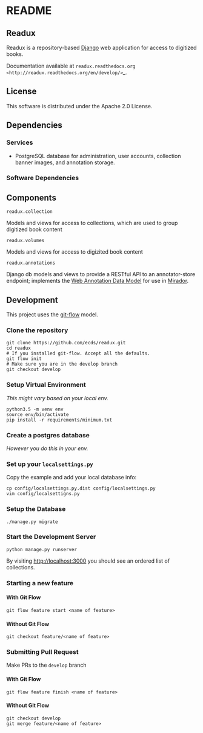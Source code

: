 # README

## Readux

Readux is a repository-based [Django](https://www.djangoproject.com/) 
web application for access to digitized books.

Documentation available at
`readux.readthedocs.org <http://readux.readthedocs.org/en/develop/>`_.

## License

This software is distributed under the Apache 2.0 License.

## Dependencies

### Services

- PostgreSQL database for administration, user accounts, collection banner images, and annotation storage.

### Software Dependencies

## Components

```readux.collection```

Models and views for access to collections, which are used to group digitized book content

``readux.volumes``

Models and views for access to digizited book content

``readux.annotations``

Django db models and views to provide a RESTful API to an annotator-store endpoint;
implements the [Web Annotation Data Model](https://www.w3.org/TR/annotation-model/) for use in [Mirador](http://projectmirador.org/).

## Development

This project uses the [git-flow](http://danielkummer.github.io/git-flow-cheatsheet/index.html) model.

### Clone the repository

~~~shell
git clone https://github.com/ecds/readux.git
cd readux
# If you installed git-flow. Accept all the defaults.
git flow init
# Make sure you are in the develop branch
git checkout develop
~~~

### Setup Virtual Environment

_This might vary based on your local env._

~~~shell
python3.5 -m venv env
source env/bin/activate
pip install -r requirements/minimum.txt
~~~

### Create a postgres database

_However you do this in your env._

### Set up your `localsettings.py`

Copy the example and add your local database info:

~~~shell
cp config/localsettings.py.dist config/localsettings.py
vim config/localsettigns.py
~~~

### Setup the Database

~~~shell
./manage.py migrate
~~~

### Start the Development Server

~~~shell
python manage.py runserver
~~~

By visiting [http://localhost:3000](http://localhost:3000) you should see an ordered list of collections.

### Starting a new feature

#### With Git Flow

~~~shell
git flow feature start <name of feature>
~~~

#### Without Git Flow

~~~shell
git checkout feature/<name of feature>
~~~

### Submitting Pull Request

Make PRs to the `develop` branch

#### With Git Flow

~~~shell
git flow feature finish <name of feature>
~~~

#### Without Git Flow

~~~shell
git checkout develop
git merge feature/<name of feature>
~~~

